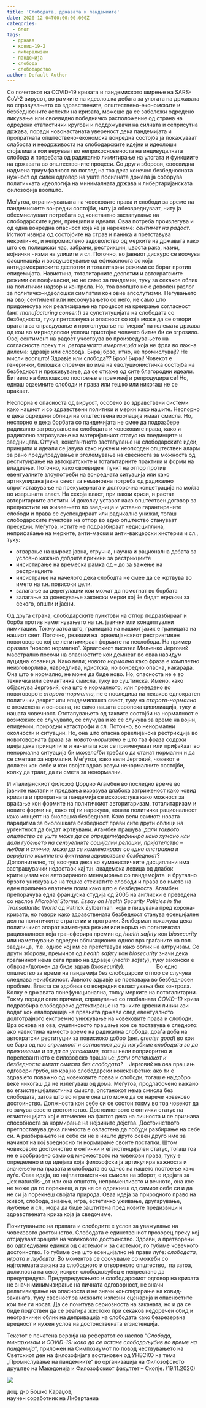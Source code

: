 ```yaml
---
title: 'Слободата, државата и пандемиите'
date: 2020-12-04T00:00:00.000Z
categories:
  - блог
tags:
  - држава
  - ковид-19-2
  - либерализам
  - пандемија
  - слобода
  - слободарство
author: Default Author
---
```


Со почетокот на COVID-19 кризата и пандемиското ширење на SARS-CoV-2 вирусот, во рамките на идеолошка дебата за улогата на државата во справувањето со здравствените, општествено-економските и безбедносните аспекти на кризата, можеше да се забележи одредено ликување или своевидно победничко расположение од страна на одредени етатистички кругови и поддржувачи на силната и сеприсутна држава, поради новонастаната увереност дека пандемијата и пропратната општествено-економска вонредна состојба ја покажуваат слабоста и неодрживоста на слободарските идејни и идеолоши стојалишта кои веруваат во неприкосновеноста на индивудалната слобода и потребата од радикално лимитирање на улогата и функциите на државата во општествените процеси. Со други зборови, своевидна надмена триумфалност во поглед на тоа дека конечно безбедносната нужност од силен одговор на уште посилната држава ја соборува политичката идеологија на минималната држава и либертаријанската филозофија воопшто.

Меѓутоа, ограничувањата на човековите права и слободи за време на пандемиските вонредни состојби, ниту ја обезвреднуваат, ниту ја обесмислуваат потребата од константно застапување на слободарските идеи, принципи и идеали. Оваа потреба произлегува и од една вонредна опасност која ќе ја наречеме: _сентимет на радост_. Истиот извира од состојбите на страв и паника и претставува некритичко, и непромислено задоволство од мерките на државата како што се: полициски час, забрани, рестрикции, цврста рака, казни, војнички чизми на улиците и сл. Поточно, во јавниот дискурс се воочува фасцинација и воодушевување од ефикасноста со која антидемократските деспотии и тоталитарни режими се борат против епидемијата. Навистина, тоталитарните деспотии и автократските режими се поефикасни, но не само за пандемии, туку за секаков облик на политички надзор и контрола. Но, тоа воопшто не е доволен разлог за политичко-идеолошки симпатии кон овие апсолутизми. Негувањето на овој сентимент или несоочувањето со него, не само што придонесува кон реализирање на процесот на креирање согласност (анг. _manufacturing consent_) за супституцијата на слободата со безбедноста, туку претставува и опасност со која може да се отвори вратата за оправдување и проголтување на 'мерки' на големата држава од кои во мирнодопски услови пристојно човечко битие би се згрозило. Овој сентимент на радост учествува во произведувањето на согласноста преку т.н. _реторичката имергенција_ која не фрла во лажна дилема: здравје или слобода. Бирај брзо, итно, не промислувај!? Не мисли воопшто! Здравје или слобода?? Брзо! Бирај! Човекот е генерички, билошки спремен во има на еволуционистичка состојба на безбедност и преживување, да се откаже од сите благородни идеали. Битието на биолошкото постоење е преживеј и репродуцира се! Но, еднаш одземните слободи и права или тешко или никогаш не се враќаат. 

Неспорна е опасноста од вирусот, особено во здравствени системи како нашиот и со здравствени политики и мерки како нашите. Неспорно е дека одредени облици на општествена изолација имаат смисла. Но, неспорно е дека борбата со пандемијата не смее да подразбере радикално загрозување на слободата и човековите права, како и радикално загрозување на материјалниот статус на поединците и заедницата. Оттука, константното застапување на слободарските идеи, принципи и идеали се јавува како нужен и неопходен општествен аларм за рано предупредување и зголемување на свесноста за можноста од реституирање на автократските и тоталитарните практики и форми на владеење. Поточно, како своевиден  пункт на отпор против евентуалните злоупотреби на вонредната ситуација или како артикулирана јавна свест за неминовна потреба од радикално спротиставување на прекумерната и долгорочна концетрација на моќта во извршната власт. На секоја власт, при вакви кризи, и растат авторитарните апетити. И доколку уставот како општествен договор за вредностите на живеењето во заедница и уставно гарантираните слободи и права се суспендираат или радикално унижат, тогаш слободарските пунктови на отпор во едно општество стануваат пресудни. Меѓутоа, истите не подразбираат недисциплина, неприфаќање на мерките, анти-маски и анти-вакцерски хистерии и сл.,  туку: 

- отварање на широка јавна, стручна, научна и рационална дебата за условно кажано _добрите_ причини за рестрикциите
- инсистирање на времеска рамка од – до за важење на рестрикциите
- инсистрање на начелото дека слободта не смее да се жртвува во името на т.н. повисоки цели. 
- залагање за дерегулации кои можат да помогнат во борбата
- залагање за донесување законски мерки кој ќе бидат еднакви за секого, општи и јасни. 

Од друга страна, слободарските пунктови на отпор подразбираат и борба против наметнувањето на т.н. јазични или концептуални лимитации. Токму затоа што, границата на нашиот јазик е границата на нашиот свет. Поточно, реакции на  орвелијанскиот рестриктивен новоговор со кој се легитимираат формите на неслобода. На пример фразата “новото нормално”. Хрватскиот писател Миљенко Јерговиќ маестрално посочи на опасностите кои демнеат во оваа навидум луцидна кованица. Како вели; _новото нормално_ како фраза е комплетно неизговорлива, навредлива, идиотска, но вонредно опасна, накарада. Она што е нормално, не може да биде ново. Но, опасноста не е во техничка или семантичка смисла, туку во суштинска. Имено, како објаснува Јерговиќ, она што е нормалното, или преведено во новоговорот: _старото-нормално_, не е последица на некаков еднократен политички декрет или епидемилошка свест, туку на _старото-нормално_ е втемелена и основана, не само нашата европска цивилиација, туку и нашата човечност. Отстапувањето од таквите состојби на нормалност е возможно: се случувало, се случува и ќе се случува за време на војни, епидемии, природни катастрофи и сл. Поточно, во ненормални околности и ситуации. Но, она што опасна орвелијанска рестрикција во новоговорната фраза за  _новото-нормално_ е што таа фраза содржи идеја дека принципите и начелата кои се применуваат или прифаќаат во ненормална ситуација би можело/би требало да станат нормални и да се сметаат за нормални. Меѓутоа, како вели Јерговиќ, човекот е должен кон себе и кон својот здрав разум ненормалните состојби, колку да траат, да ги смета за ненормални.

И италијанскиот филозоф Џорџио Агамбен во последно време во јавните настапи и предвања изразува длабока загриженост како ковид кризата и пропратната пандемија се искористува како можност за враќање кон формите на политичкиот авторитаризам, тоталитаризам и новите форми на, како тој ги нарекува, новата политичка рационалност како концепт на биолошка безбедност. Како вели самиот: новата парадигма за биолошката безбедност прави сите други облици на ургентност да бидат жртвувани. Агамбен прашува: _дали таквото општество се уште може да се определи/дефинира како хумано или дали губењето на сензуелните социјални релации, пријателство – љубов и слично, може да се компензираат со една апстракна и веројатно комплетно фиктивна здравствена безбедност_? Дополнително, тој воочува дека во хуманистичките дисциплини има застрашувачки недостаок кај т.н. академска левица од длабок критицизам кон авторираното менаџирање со пандемојата  и брутално брзото унижување на тешко стекнатите слободи и права во името на еден прилично елатичен поим како што е безбедноста. Агамбен препорачува една француска студија од 2005 на англиски е преведена со наслов _Microbial Storms. Essay on Health Security Policies in the Transatlantic World_ од Patrick Zylberman  која е пишувана пред корона-кризата, но говори како здравствената безбедност станува есенцијален дел на политичките стратегии и програми. Зилберман покажува дека политичкиот апарат наметнува режим или норма на политичката рационалност која трансферира премин од _health safety_ кон _biosecurity_ или наметнување одреден облигационен однос врз граѓаните на пол. заедница,  т.е. однос кој им се претставува како облик на алтруизам. Со други зборови, преминот од _health safety_ кон _biosecurity_ значи дека граѓанинот нема сега право на здравје (_health safety_), туку законски е обврзан/должен да биде здрав (_biosecurity_).                     Во едно општество за време на пандемија без слободарски отпор се случува следнава неизбежност. Јавното здравје се претавара во безбедносен проблем. Власта се здобива со вонредни овластувања без контрола. Колку е државата понефункционална, толку мерките на пототалитарни. Токму поради овие причини, справување со глобалната _COVID-19_ криза подразбира слободарско детектирање на танките црвени линии кои водат кон евапорација на правната држава след евентуалното долготрајното екстремно унижување на човековите права и слободи. Врз основа на ова, суштинското прашање кое се поставува е следното: ако навистина наместо време на радикална слобода, доаѓа доба на автократски реституции за повисиоко добро (анг. _greater good_) во кои се бара од нас _спремност и согласност да ја изгубиме слободата за да преживееме_ _и за да се успокоиме,_ тогаш нели поприоритно и порелевантното е филозофско прашање: _дали опстанокот и безбедноста имаат смисла без слободата?_    Јерговиќ на ова прашањ одговори грубо, но крајно слободарски конскенветно: ако ти е здравјето поважно од човековите права и слободи, тогаш е најдобро веќе никогаш да не излегуваш од дома. Меѓутоа, продлабочено кажано во егзистенцијалистичка смисла, опстанокот нема смисла без слободата, затоа што во игра е она што може да се нарече човеково достоинство. Должноста кон себе си се состои токму во тоа човекот да го зачува своето достоинство. Достоинството е онтички статус на егзистенцијата кој е втемелен на фактот дека на личноста и се признава способноста за нормирање на нејзините дејства. Достоинството претпоставува дека личноста е овластена да побуди разбирање на себе си. А разбирањето на себе си не е ништо друго освен друго име за начинот на кој вредносно ги нормираме своите постапки. Штом човековото достоинство е онтички и егзистенцијален статус, тогаш тоа не е сообразено само од множеството на човекови права, туку е определено и од идејата која филозофски ја артикулира важноста и значењето на правата и слободата во однос на нашето постоење како луѓе. Оваа идеја, во најплатонистичка смисла на зборот, е идејата за _lex naturalis-_от или она општото, непроменливото и вечното, она кое не може да го порекнеш, а да не се одрекнеш од самиот себе си и да не си ја порекнеш својата природа. Оваа идеја за природното право на живот, слобода, знаење, игра, естетичко уживање, другарување, љубење и сл., мора да биде заштитена пред новите предизвици и здравствената криза која ја сведочиме.

Почитувањето на правата и слободите е услов за уважување на човековото достоинство. Слободата е единствениот прозорец преку кој отсјајуваат зраците на човековото достоинство. Здрави, а претворени во одгледувани единки од системот и за системот, го губиме човечкото достоинство. Го губиме она што есенцијално нѐ прави луѓе: _слободата, играта и љубовта._ Во моментов се соочуваме со можеби со најголемата закана за слободното и отвореното општество,  па затоа, должноста на секој искрен слободољубец е непрестано да предупредува. Предупредувањето и слободарскиот одговор на кризата не значи минимизирање на личната одговорност, не значи релативизрање на опасноста и не значи конспирирање на ковид-заканата, туку свесност за можните излезни сценарија и опасностите кои тие ги носат. Да се почитува сериозноста на заканата, но и да се биде подготвен да се реагира жестоко при секаков недоречен обид и неограничен облик на депривација на слободата како безрезервна вредност и нужен услов на достонствената егзистенција.  

Текстот е печатена верзија на рефератот со наслов “_Слобода, минархизам и COVID-19: како да се остане слободољубив во време на пандемија_”, приложен на Симпозиумот по повод чествувањето на Светскиот ден на филозофијата востановен од УНЕСКО на тема „Промислување на пандемиите“ во организација на Филозофското друштво на Македонија и Филозофскиот факултет – Скопје. (19.11.2020)

![](http://libertaniabackup.local/wp-content/uploads/2020/12/Bosko-Karadza-PIC-1024x686.jpeg)

доц. д-р Бошко Караџов,   
научен соработник на Либертаниа
